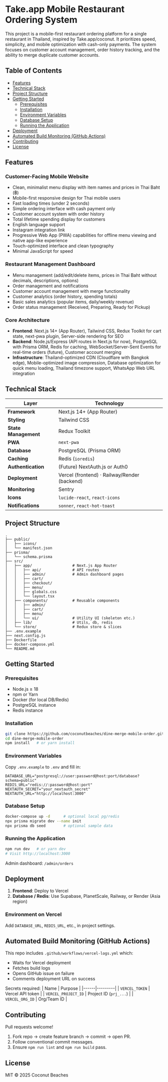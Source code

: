 # Take.app Mobile Restaurant Ordering System

This project is a mobile-first restaurant ordering platform for a single restaurant in Thailand, inspired by Take.app/coconut. It prioritizes speed, simplicity, and mobile optimization with cash-only payments. The system focuses on customer account management, order history tracking, and the ability to merge duplicate customer accounts.

## Table of Contents

- [Features](#features)
- [Technical Stack](#technical-stack)
- [Project Structure](#project-structure)
- [Getting Started](#getting-started)
  - [Prerequisites](#prerequisites)
  - [Installation](#installation)
  - [Environment Variables](#environment-variables)
  - [Database Setup](#database-setup)
  - [Running the Application](#running-the-application)
- [Deployment](#deployment)
- [Automated Build Monitoring (GitHub Actions)](#automated-build-monitoring-github-actions)
- [Contributing](#contributing)
- [License](#license)

## Features

### Customer-Facing Mobile Website

- Clean, minimalist menu display with item names and prices in Thai Baht (฿)
- Mobile-first responsive design for Thai mobile users
- Fast loading times (under 2 seconds)
- Simple ordering interface with cash payment only
- Customer account system with order history
- Total lifetime spending display for customers
- English language support
- Instagram integration link
- Progressive Web App (PWA) capabilities for offline menu viewing and native app-like experience
- Touch-optimized interface and clean typography
- Minimal JavaScript for speed

### Restaurant Management Dashboard

- Menu management (add/edit/delete items, prices in Thai Baht without decimals, descriptions, options)
- Order management and notifications
- Customer account management with merge functionality
- Customer analytics (order history, spending totals)
- Basic sales analytics (popular items, daily/weekly revenue)
- Order status management (Received, Preparing, Ready for Pickup)

### Core Architecture

- **Frontend**: Next.js 14+ (App Router), Tailwind CSS, Redux Toolkit for cart state, next-pwa plugin, Server-side rendering for SEO
- **Backend**: Node.js/Express (API routes in Next.js for now), PostgreSQL with Prisma ORM, Redis for caching, WebSocket/Server-Sent Events for real-time orders (future), Customer account merging
- **Infrastructure**: Thailand-optimized CDN (Cloudflare with Bangkok edge), Mobile-optimized image compression, Database optimization for quick menu loading, Thailand timezone support, WhatsApp Web URL integration

## Technical Stack

| Layer | Technology |
|-------|------------|
| **Framework** | Next.js 14+ (App Router) |
| **Styling** | Tailwind CSS |
| **State Management** | Redux Toolkit |
| **PWA** | `next-pwa` |
| **Database** | PostgreSQL (Prisma ORM) |
| **Caching** | Redis (`ioredis`) |
| **Authentication** | (Future) NextAuth.js or Auth0 |
| **Deployment** | Vercel (frontend) · Railway/Render (backend) |
| **Monitoring** | Sentry |
| **Icons** | `lucide-react`, `react-icons` |
| **Notifications** | `sonner`, `react-hot-toast` |

## Project Structure

```
.
├── public/
│   ├── icons/
│   └── manifest.json
├── prisma/
│   └── schema.prisma
├── src/
│   ├── app/                  # Next.js App Router
│   │   ├── api/              # API routes
│   │   ├── admin/            # Admin dashboard pages
│   │   ├── cart/
│   │   ├── checkout/
│   │   ├── menu/
│   │   ├── globals.css
│   │   └── layout.tsx
│   ├── components/           # Reusable components
│   │   ├── admin/
│   │   ├── cart/
│   │   ├── menu/
│   │   └── ui/               # Utility UI (skeleton etc.)
│   ├── lib/                  # Utils, db, redis
│   └── store/                # Redux store & slices
├── .env.example
├── next.config.js
├── Dockerfile
├── docker-compose.yml
└── README.md
```

## Getting Started

### Prerequisites
- Node.js ≥ 18
- npm or Yarn
- Docker (for local DB/Redis)
- PostgreSQL instance
- Redis instance

### Installation
```bash
git clone https://github.com/coconutbeaches/dine-merge-mobile-order.git
cd dine-merge-mobile-order
npm install   # or yarn install
```

### Environment Variables
Copy `.env.example` to `.env` and fill in:
```
DATABASE_URL="postgresql://user:password@host:port/database?schema=public"
REDIS_URL="redis://:password@host:port"
NEXTAUTH_SECRET="your_nextauth_secret"
NEXTAUTH_URL="http://localhost:3000"
```

### Database Setup
```bash
docker-compose up -d      # optional local pg/redis
npx prisma migrate dev --name init
npx prisma db seed        # optional sample data
```

### Running the Application
```bash
npm run dev   # or yarn dev
# Visit http://localhost:3000
```
Admin dashboard: `/admin/orders`

## Deployment

1. **Frontend**: Deploy to Vercel  
2. **Database / Redis**: Use Supabase, PlanetScale, Railway, or Render (Asia region)

### Environment on Vercel
Add `DATABASE_URL`, `REDIS_URL`, etc., in project settings.

## Automated Build Monitoring (GitHub Actions)

This repo includes `.github/workflows/vercel-logs.yml` which:
- Waits for Vercel deployment
- Fetches build logs
- Opens GitHub issue on failure
- Comments deployment URL on success

Secrets required:
| Name | Purpose |
|------|---------|
| `VERCEL_TOKEN` | Vercel API token |
| `VERCEL_PROJECT_ID` | Project ID (`prj_...`) |
| `VERCEL_ORG_ID` | Org/Team ID |

## Contributing
Pull requests welcome!  
1. Fork repo → create feature branch → commit → open PR.  
2. Follow conventional commit messages.  
3. Ensure `npm run lint` and `npm run build` pass.

## License
MIT © 2025 Coconut Beaches

<!-- Triggering build after manual UI component cleanup -->
